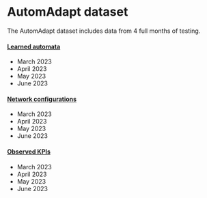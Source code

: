 AutomAdapt dataset
=======
The AutomAdapt dataset includes data from 4 full months of testing.
#### [Learned automata](https://github.com/FLSchempp/AutomAdapt/Evaluation/LearnedAutomata)
  - March 2023
  - April 2023
  - May 2023
  - June 2023

#### [Network configurations](https://github.com/FLSchempp/AutomAdapt/Evaluation/LearnedAutomata)
  - March 2023
  - April 2023
  - May 2023
  - June 2023
    
#### [Observed KPIs](https://github.com/FLSchempp/AutomAdapt/Evaluation/LearnedAutomata)
  - March 2023
  - April 2023
  - May 2023
  - June 2023
